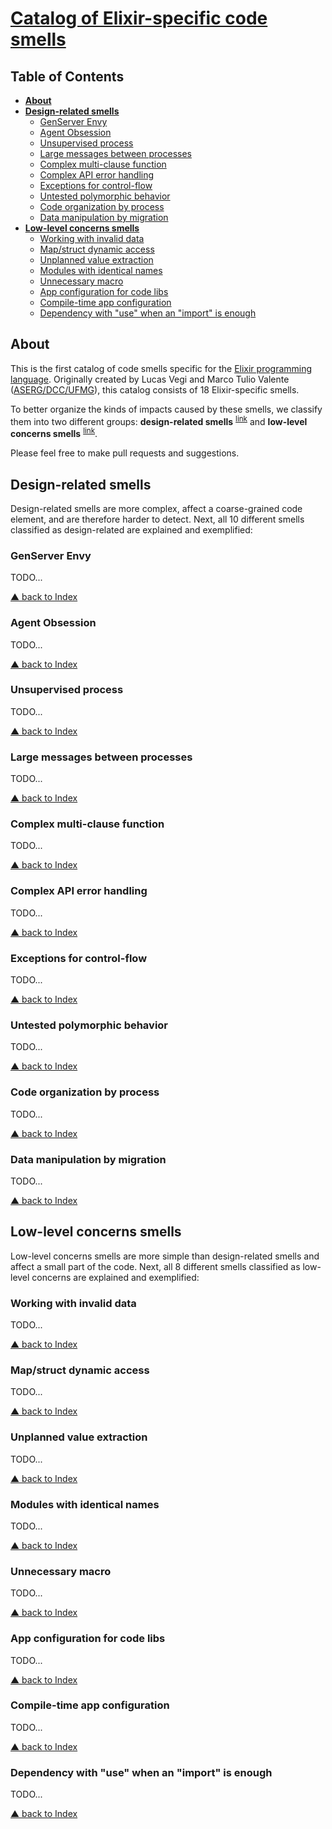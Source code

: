 # [Catalog of Elixir-specific code smells][Elixir Smells]

## Table of Contents

* __[About](#about)__
* __[Design-related smells](#design-related-smells)__
  * [GenServer Envy](#genserver-envy)
  * [Agent Obsession](#agent-obsession)
  * [Unsupervised process](#unsupervised-process)
  * [Large messages between processes](#large-messages-between-processes)
  * [Complex multi-clause function](#complex-multi-clause-function)
  * [Complex API error handling](#complex-api-error-handling)
  * [Exceptions for control-flow](#exceptions-for-control-flow)
  * [Untested polymorphic behavior](#untested-polymorphic-behavior)
  * [Code organization by process](#code-organization-by-process)
  * [Data manipulation by migration](#data-manipulation-by-migration)
* __[Low-level concerns smells](#low-level-concerns-smells)__
  * [Working with invalid data](#working-with-invalid-data)
  * [Map/struct dynamic access](#mapstruct-dynamic-access)
  * [Unplanned value extraction](#unplanned-value-extraction)
  * [Modules with identical names](#modules-with-identical-names)
  * [Unnecessary macro](#unnecessary-macro)
  * [App configuration for code libs](#app-configuration-for-code-libs)
  * [Compile-time app configuration](#compile-time-app-configuration)
  * [Dependency with "use" when an "import" is enough](#dependency-with-use-when-an-import-is-enough)

## About

This is the first catalog of code smells specific for the [Elixir programming language][Elixir]. Originally created by Lucas Vegi and Marco Tulio Valente ([ASERG/DCC/UFMG][ASERG]), this catalog consists of 18 Elixir-specific smells.

To better organize the kinds of impacts caused by these smells, we classify them into two different groups: __design-related smells__ <sup>[link](#design-related-smells)</sup> and __low-level concerns smells__ <sup>[link](#low-level-concerns-smells)</sup>.


Please feel free to make pull requests and suggestions.

## Design-related smells

Design-related smells are more complex, affect a coarse-grained code element, and are therefore harder to detect. Next, all 10 different smells classified as design-related are explained and exemplified:

### GenServer Envy

TODO...

[▲ back to Index](#table-of-contents)

### Agent Obsession

TODO...

[▲ back to Index](#table-of-contents)

### Unsupervised process

TODO...

[▲ back to Index](#table-of-contents)

### Large messages between processes

TODO...

[▲ back to Index](#table-of-contents)

### Complex multi-clause function

TODO...

[▲ back to Index](#table-of-contents)

### Complex API error handling

TODO...

[▲ back to Index](#table-of-contents)

### Exceptions for control-flow

TODO...

[▲ back to Index](#table-of-contents)

### Untested polymorphic behavior

TODO...

[▲ back to Index](#table-of-contents)

### Code organization by process

TODO...

[▲ back to Index](#table-of-contents)

### Data manipulation by migration

TODO...

[▲ back to Index](#table-of-contents)


## Low-level concerns smells

Low-level concerns smells are more simple than design-related smells and affect a small part of the code. Next, all 8 different smells classified as low-level concerns are explained and exemplified:

### Working with invalid data

TODO...

[▲ back to Index](#table-of-contents)

### Map/struct dynamic access

TODO...

[▲ back to Index](#table-of-contents)

### Unplanned value extraction

TODO...

[▲ back to Index](#table-of-contents)

### Modules with identical names

TODO...

[▲ back to Index](#table-of-contents)

### Unnecessary macro

TODO...

[▲ back to Index](#table-of-contents)

### App configuration for code libs

TODO...

[▲ back to Index](#table-of-contents)

### Compile-time app configuration

TODO...

[▲ back to Index](#table-of-contents)

### Dependency with "use" when an "import" is enough

TODO...

[▲ back to Index](#table-of-contents)


<!-- Links -->
[Elixir Smells]: https://github.com/lucasvegi/Elixir-Code-Smells
[Elixir]: http://elixir-lang.org
[ASERG]: http://aserg.labsoft.dcc.ufmg.br/
